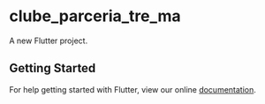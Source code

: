 # clube_parceria_tre_ma

A new Flutter project.

## Getting Started

For help getting started with Flutter, view our online
[documentation](https://flutter.io/).
